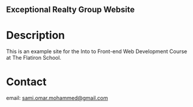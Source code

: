 Exceptional Realty Group Website
---

# Description

This is an example site for the Into to Front-end Web Development Course at The Flatiron School.

# Contact

email: sami.omar.mohammed@gmail.com
